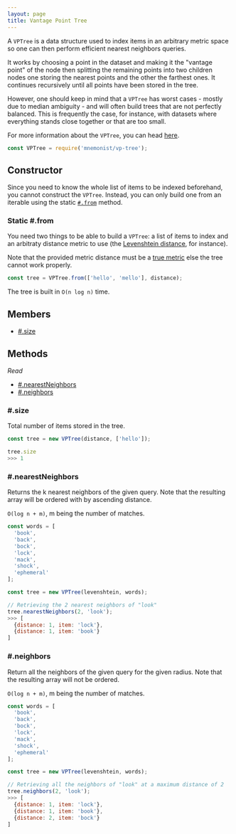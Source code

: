 ```yaml
---
layout: page
title: Vantage Point Tree
---
```


A `VPTree` is a data structure used to index items in an arbitrary metric space so one can then perform efficient nearest neighbors queries.

It works by choosing a point in the dataset and making it the "vantage point" of the node then splitting the remaining points into two children nodes one storing the nearest points and the other the farthest ones. It continues recursively until all points have been stored in the tree.

However, one should keep in mind that a `VPTree` has worst cases - mostly due to median ambiguity - and will often build trees that are not perfectly balanced. This is frequently the case, for instance, with datasets where everything stands close together or that are too small.

For more information about the `VPTree`, you can head [here](https://en.wikipedia.org/wiki/Vantage-point_tree).

```js
const VPTree = require('mnemonist/vp-tree');
```

## Constructor

Since you need to know the whole list of items to be indexed beforehand, you cannot construct the `VPTree`. Instead, you can only build one from an iterable using the static [`#.from`](#static-from) method.

### Static #.from

You need two things to be able to build a `VPTree`: a list of items to index and an arbitraty distance metric to use (the [Levenshtein distance](https://en.wikipedia.org/wiki/Levenshtein_distance), for instance).

Note that the provided metric distance must be a [true metric](https://en.wikipedia.org/wiki/Metric_(mathematics)) else the tree cannot work properly.

```js
const tree = VPTree.from(['hello', 'mello'], distance);
```

The tree is built in `O(n log n)` time.

## Members

* [#.size](#size)

## Methods

*Read*

* [#.nearestNeighbors](#nearestneighbors)
* [#.neighbors](#neighbors)

### #.size

Total number of items stored in the tree.

```js
const tree = new VPTree(distance, ['hello']);

tree.size
>>> 1
```

### #.nearestNeighbors

Returns the k nearest neighbors of the given query. Note that the resulting array will be ordered with by ascending distance.

`O(log n + m)`, m being the number of matches.

```js
const words = [
  'book',
  'back',
  'bock',
  'lock',
  'mack',
  'shock',
  'ephemeral'
];

const tree = new VPTree(levenshtein, words);

// Retrieving the 2 nearest neighbors of "look"
tree.nearestNeighbors(2, 'look');
>>> [
  {distance: 1, item: 'lock'},
  {distance: 1, item: 'book'} 
]
```

### #.neighbors

Return all the neighbors of the given query for the given radius. Note that the resulting array will not be ordered.

`O(log n + m)`, m being the number of matches.

```js
const words = [
  'book',
  'back',
  'bock',
  'lock',
  'mack',
  'shock',
  'ephemeral'
];

const tree = new VPTree(levenshtein, words);

// Retrieving all the neighbors of "look" at a maximum distance of 2
tree.neighbors(2, 'look');
>>> [
  {distance: 1, item: 'lock'},
  {distance: 1, item: 'book'},
  {distance: 2, item: 'bock'}
]
```
